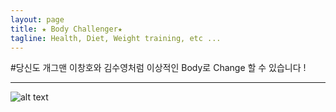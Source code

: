 ```yaml
---
layout: page
title: ★ Body Challenger★ 
tagline: Health, Diet, Weight training, etc ...
---
```


#당신도 개그맨 이창호와 김수영처럼 이상적인 Body로 Change 할 수 있습니다 !

---
![alt text](http://mimgnews2.naver.net/image/117/2015/05/20/201505201950881112_1_99_20150520195703.jpg?type=w540)
